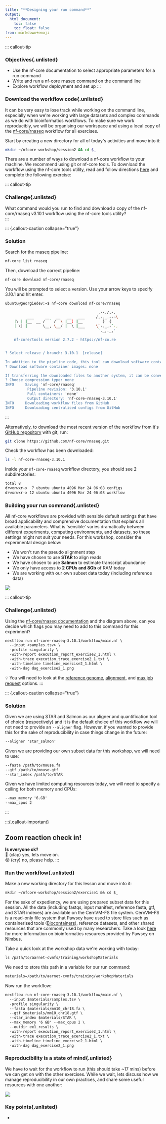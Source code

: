 ```yaml
---
title: "**Designing your run command**"
output:
  html_document:
    toc: false
    toc_float: false
from: markdown+emoji
---
```


::: callout-tip
### Objectives{.unlisted}

- Use the nf-core documentation to select appropriate parameters for a run command 
- Write and run a nf-core rnaseq command on the command line 
- Explore workflow deployment and set up 
:::

### **Download the workflow code**{.unlisted}

It can be very easy to lose track while working on the command line, especially when we're working with large datasets and complex commands as we do with bioinformatics workflows. To make sure we work reproducibly, we will be organising our workspace and using a local copy of the [nf-core/rnaseq](https://nf-co.re/rnaseq) workflow for all exercises. 

Start by creating a new directory for all of today's activities and move into it: 

```bash
mkdir ~/nfcore-workshop/session2 && cd $_
```

There are a number of ways to download a nf-core workflow to your machine. We recommend using git or nf-core tools. To download the workflow using the nf-core tools utility, read and follow directions [here](https://nf-co.re/tools/) and complete the following exercise: 

::: callout-tip
### **Challenge**{.unlisted}

What command would you run to find and download a copy of the nf-core/rnaseq v3.10.1 workflow using the nf-core tools utility?  
:::

::: {.callout-caution collapse="true"}
### Solution

Search for the rnaseq pipeline: 
```bash
nf-core list rnaseq
```

Then, download the correct pipeline: 
```bash
nf-core download nf-core/rnaseq
```

You will be prompted to select a version. Use your arrow keys to specify 3.10.1 and hit enter. 

```bash
ubuntu@georgiedev:~$ nf-core download nf-core/rnaseq

                                          ,--./,-.
          ___     __   __   __   ___     /,-._.--~\
    |\ | |__  __ /  ` /  \ |__) |__         }  {
    | \| |       \__, \__/ |  \ |___     \`-._,-`-,
                                          `._,._,'

    nf-core/tools version 2.7.2 - https://nf-co.re


? Select release / branch: 3.10.1  [release]

In addition to the pipeline code, this tool can download software containers.
? Download software container images: none

If transferring the downloaded files to another system, it can be convenient to have everything compressed in a single file.
? Choose compression type: none
INFO     Saving 'nf-core/rnaseq'                                                                                            
          Pipeline revision: '3.10.1'                                                                                       
          Pull containers: 'none'                                                                                           
          Output directory: 'nf-core-rnaseq-3.10.1'                                                                         
INFO     Downloading workflow files from GitHub                                                                             
INFO     Downloading centralised configs from GitHub 
```
:::

Alternatively, to download the most recent version of the workflow from it's [GitHub repository](https://github.com/nf-core/rnaseq) with git, run: 

```bash
git clone https://github.com/nf-core/rnaseq.git
```

Check the workflow has been downloaded: 
```bash
ls -l nf-core-rnaseq-3.10.1
```

Inside your `nf-core-rnaseq` workflow directory, you should see 2 subdirectories: 
```default
total 8
drwxrwxr-x  7 ubuntu ubuntu 4096 Mar 24 06:08 configs
drwxrwxr-x 12 ubuntu ubuntu 4096 Mar 24 06:08 workflow
```

### **Building your run command**{.unlisted}

All nf-core workflows are provided with sensible default settings that have broad applicability and comprensive documentation that explains all available parameters. What is 'sensible' varies dramatically between different experiments, computing environments, and datasets, so these settings might not suit your needs. For this workshop, consider the experimental design below: 

* We won't run the pseudo alignment step 
* We have chosen to use **STAR** to align reads 
* We have chosen to use **Salmon** to estimate transcript abundance
* We only have access to **2 CPUs and 8Gb** of RAM today 
* We are working with our own subset data today (including reference data)

![](../figs/RNAseq_experiment.png)

::: callout-tip
### **Challenge**{.unlisted}

Using the [nf-core/rnaseq documentation](https://nf-co.re/rnaseq/3.10.1/parameters) and the diagram above, can you decide which flags you may need to add to this command for this experiment?  
```default
nextflow run nf-core-rnaseq-3.10.1/workflow/main.nf \
  --input <samples.tsv> \
  -profile singularity \
  -with-report execution_report_exercise2_1.html \
  -with-trace execution_trace_exercise2_1.txt \
  -with-timeline timeline_exercise2_1.html \
  -with-dag dag_exercise2_1.png
```

:bulb: You will need to look at the [reference genome](https://nf-co.re/rnaseq/3.10.1/parameters#reference-genome-options), [alignment](https://nf-co.re/rnaseq/3.10.1/parameters#alignment-options), and [max job request](https://nf-co.re/rnaseq/3.10.1/parameters#max-job-request-options) options. 
:::

::: {.callout-caution collapse="true"}
### Solution

Given we are using STAR and Salmon as our aligner and quantification tool of choice (respectively) and it is the default choice of this workflow we will not need to provide an `--aligner` flag. However, if you wanted to provide this for the sake of reproducibility in case things change in the future: 
```default
--aligner 'star_salmon'
```

Given we are providing our own subset data for this workshop, we will need to use:
```default
--fasta /path/to/mouse.fa  
--gtf /path/to/mouse.gtf 
--star_index /path/to/STAR
```

Given we have limited computing resources today, we will need to specify a ceiling for both memory and CPUs:
```default
--max_memory '6.GB' 
--max_cpus 2 
```

:::

:::{.callout-important}
## Zoom reaction check in!
**Is everyone ok?**   
:clap: (clap) yes, lets move on.  
:cry: (cry) no, please help. 
:::

### **Run the workflow**{.unlisted}

Make a new working directory for this lesson and move into it: 
```default
mkdir ~/nfcore-workshop/session2/exercise1 && cd $_
```

For the sake of expediency, we are using prepared subset data for this session. All the data (including fastqs, input manifest, reference fasta, gtf, and STAR indexes) are available on the CernVM-FS file system. CernVM-FS is a read-only file system that Pawsey have used to store files such as containerised tools ([Biocontainers](https://biocontainers.pro/)), reference datasets, and other shared resources that are commonly used by many researchers. Take a look [here](https://support.pawsey.org.au/documentation/display/US/Nimbus+for+Bioinformatics) for more information on bioinformatics resources provided by Pawsey on Nimbus. 

Take a quick look at the workshop data we're working with today: 

```default
ls /path/to/aarnet-cvmfs/training/workshopMaterials
```

We need to store this path in a variable for our run command:
```default
materials=/path/to/aarnet-cvmfs/training/workshopMaterials
```

Now run the workflow: 

```default
nextflow run nf-core-rnaseq-3.10.1/workflow/main.nf \
  --input $materials/samples.tsv \
  -profile singularity \
  --fasta $materials/mm10_chr18.fa \
  --gtf $materials/mm10_chr18.gtf \
  --star_index $materials/STAR \
  --max_memory '6 GB' --max_cpus 2 \
  --outdir ex1_results \
  -with-report execution_report_exercise2_1.html \
  -with-trace execution_trace_exercise2_1.txt \
  -with-timeline timeline_exercise2_1.html \
  -with-dag dag_exercise2_1.png
```

### **Reproducibility is a state of mind**{.unlisted}

We have to wait for the workflow to run (this should take ~17 mins) before we can get on with the other exercises. While we wait, lets discuss how we manage reproducibility in our own practices, and share some useful resources with one another:  

![](../figs/Ex2.1_whiteboarding.png)

<div class="keypoints">

### **Key points**{.unlisted}

* 

</div>  

